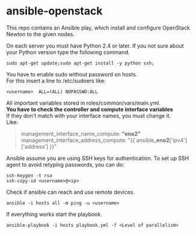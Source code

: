 # ansible-openstack

This repo contains an Ansible play, which install and configure OpenStack Newton to the given nodes. <br />

On each server you must have Python 2.4 or later. If you not sure about your Python version type the following command.
```
sudo apt-get update;sudo apt-get install -y python ssh;
```
You have to enable sudo without password on hosts. <br />
For this insert a line to /etc/sudoers like: 
```
<username>  ALL=(ALL) NOPASSWD:ALL
```
All important variables stored in roles/common/vars/main.yml. <br />
**You have to check the controller and compute interface variables** <br />
If they don't match with your interface names, you must change it. <br />
Like: <br />
> management\_interface\_name\_compute: **"eno2"** <br />
> management\_interface\_address\_compute: "{{ ansible\_**eno2**['ipv4']['address'] }}" <br />

Ansible assume you are using SSH keys for authentication. To set up SSH agent to avoid retyping passwords, you can do:
```
ssh-keygen -t rsa
ssh-copy-id <username>@<ip>
```
Check if ansible can reach and use remote devices.
```
ansible -i hosts all -m ping -u <username>
```
If everything works start the playbook.
```
ansible-playbook -i hosts playbook.yml -f <Level of parallelism>
```

